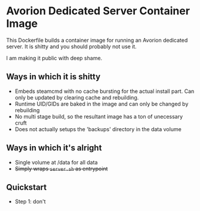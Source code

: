 Avorion Dedicated Server Container Image
========================================

This Dockerfile builds a container image for running an Avorion dedicated server.
It is shitty and you should probably not use it.

I am making it public with deep shame.

Ways in which it is shitty
---------------------------

- Embeds steamcmd with no cache bursting for the actual install part.
  Can only be updated by clearing cache and rebuilding.
- Runtime UID/GIDs are baked in the image and can only be changed by rebuilding
- No multi stage build, so the resultant image has a ton of unecessary cruft
- Does not actually setups the 'backups' directory in the data volume

Ways in which it's alright
----------------------------

- Single volume at /data for all data
- ~~Simply wraps `server.sh` as entrypoint~~

Quickstart
----------

- Step 1: don't
